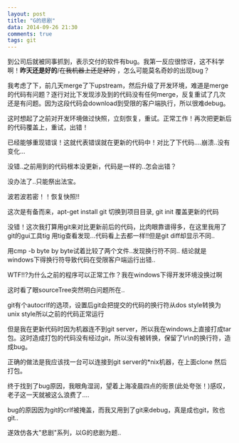 ```yaml
---
layout: post
title: "G的悲剧"
data: 2014-09-26 21:30
comments: true
tags: git
---
```

到公司后就被同事抓到，表示交付的软件有bug。我第一反应很惊讶，这不科学啊！**昨天还是好的**/<del>在我机器上还是好的</del> ，怎么可能莫名奇妙的出现bug？

我考虑了下，前几天merge了下upstream，然后升级了开发环境，难道是merge的代码有问题？逐行对比下发现涉及到的代码没有任何merge，反复重试了几次还是有问题。因为这段代码会download到受限的客户端执行，所以很难debug。

这时想起了之前对开发环境做过快照，立刻恢复，重试。正常工作！再次把更新后的代码覆盖上，重试，出错！

已经能够重现错误！这就代表错误就在更新的代码中！对比了下代码....崩溃..没有变化...

没错..之前用到的代码根本没更新，代码是一样的..怎会出错？

没办法了..只能祭出法宝。

波若波若密！！恢复快照!!

这次是有备而来，apt-get install git
切换到项目目录, git init
覆盖更新的代码

没错！这次我打算用git来对比更新前后的代码，比肉眼靠谱得多，在这里我用了git的gui工具tig
用tig查看发现...代码看上去都一样!!但是git diff却显示不同..

用cmp -b byte by byte试着比较了两个文件..发现换行符不同..
结论就是windows下得换行符导致代码在受限客户端运行出错..

WTF!!?为什么之前的程序可以正常工作？我在windows下得开发环境没换过啊

这时看了眼sourceTree突然明白问题所在..

git有个autocrlf的选项，设置后git会把提交的代码的换行符从dos style转换为unix style所以之前的代码正常运行

但是我在更新代码时因为机器连不到git server，所以我在windows上直接打成tar包。这时造成打包的代码没有经过git，所以没有被转换，保留了\r\n的换行符，造成bug。

正确的做法是我应该找一台可以连接到git server的*nix机器，在上面clone 然后打包。

终于找到了bug原因，我眼角湿润，望着上海凌晨四点的街景(此处夸张！)感叹，老子这一天就被这么浪费了....

bug的原因因为git的crlf被掩盖，而我又用到了git来debug，真是成也git，败也git..

遂效仿各大"悲剧"系列，以G的悲剧为题..
